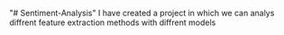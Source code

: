 "# Sentiment-Analysis"
I have created a project in which we can analys diffrent feature extraction methods with diffrent models
 
